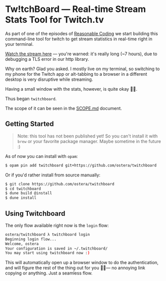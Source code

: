 # Tw!tchBoard — Real-time Stream Stats Tool for Twitch.tv

As part of one of the episodes of [Reasonable Coding](https://twitch.tv/ostera) 
we start building this command-line tool for twitch to get stream statistics in
real-time right in your terminal.

[Watch the stream here](https://www.twitch.tv/videos/354544842) — you're
warned: it's really long (~7 hours), due to debugging a TLS error in our http
library.

Why on earth? Glad you asked. I mostly live on my terminal, so switching to my
phone for the Twitch app or alt-tabbing to a browser in a different desktop is
very disruptive while streaming.

Having a small window with the stats, however, is quite okay 👌🏼.

Thus began `twitchboard`. 

The scope of it can be seen in the
[SCOPE.md](https://github.com/ostera/twitchboard/tree/master/SCOPE.md)
document.

## Getting Started

> Note: this tool has not been published yet! So you can't install it with `brew`
> or your favorite package manager. Maybe sometime in the future :)

As of now you can install with `opam`:

```sh
$ opam pin add twitchboard git+https://github.com/ostera/twitchboard
```

Or if you'd rather install from source manually:

```sh
$ git clone https://github.com/ostera/twitchboard
$ cd twitchboard
$ dune build @install
$ dune install
```

## Using Twitchboard

The only flow available right now is the `login` flow:

```sh
ostera/twitchboard λ twitchboard login
Beginning login flow...
Welcome, ostera
Your configuration is saved in ~/.twitchboard/
You may start using twitchboard now :)
```

This will automatically open up a browser window to do the authentication, and
will figure the rest of the thing out for you 🙌🏼— no annoying link copying or
anything. Just a seamless flow.

